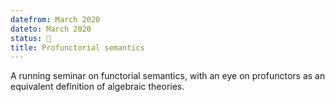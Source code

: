 ```yaml
---
datefrom: March 2020
dateto: March 2020
status: 🌱
title: Profunctorial semantics
---
```


A running seminar on functorial semantics, with an eye on profunctors as an equivalent definition of algebraic theories.